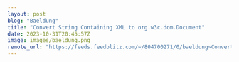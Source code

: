 ```yaml
---
layout: post
blog: "Baeldung"
title: "Convert String Containing XML to org.w3c.dom.Document"
date: 2023-10-31T20:45:57Z
image: images/baeldung.png
remote_url: "https://feeds.feedblitz.com/~/804700271/0/baeldung~Convert-String-Containing-XML-to-orgwcdomDocument"
---
```

